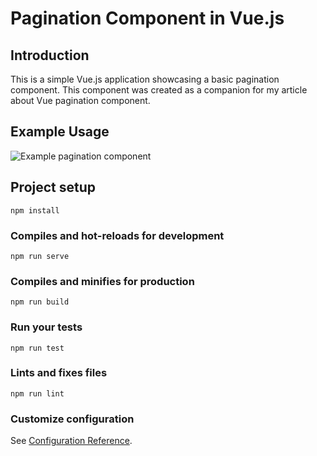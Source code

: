 # Pagination Component in Vue.js

## Introduction
This is a simple Vue.js application showcasing a basic pagination component.
This component was created as a companion for my article about Vue pagination component.


## Example Usage

![Example pagination component]()
 

## Project setup
```
npm install
```

### Compiles and hot-reloads for development
```
npm run serve
```

### Compiles and minifies for production
```
npm run build
```

### Run your tests
```
npm run test
```

### Lints and fixes files
```
npm run lint
```

### Customize configuration
See [Configuration Reference](https://cli.vuejs.org/config/).
